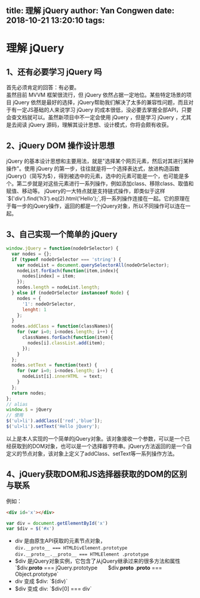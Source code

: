 title: 理解 jQuery
author: Yan Congwen
date: 2018-10-21 13:20:10
tags:
---
# 理解 jQuery

## 1、还有必要学习 jQuery 吗
首先必须肯定的回答：有必要。  
虽然目前 MVVM 框架很流行，但 jQuery 依然占据一定地位。某些特定场景的项目 jQuery 依然是最好的选择，jQuery帮助我们解决了太多的兼容性问题，而且对于有一定JS基础的人来说学习 jQuery 的成本很低，没必要去掌握全部API，只要会查文档就可以。虽然新项目中不一定会使用 jQuery ，但是学习 jQuery ，尤其是去阅读 jQuery 源码，理解其设计思想、设计模式，你将会颇有收获。

## 2、jQuery DOM 操作设计思想
jQuery 的基本设计思想和主要用法，就是"选择某个网页元素，然后对其进行某种操作"。使用 jQuery 的第一步，往往就是将一个选择表达式，放进构造函数 jQuery()（简写为$），得到被选中的元素，选中的元素可能是一个，也可能是多个。第二步就是对这些元素进行一系列操作，例如添加class、移除class、取值和赋值、移动等。 jQuery的一大特点就是支持链式操作，即类似于这样`$('div').find('h3').eq(2).html('Hello');`,将一系列操作连接在一起。它的原理在于每一步的jQuery操作，返回的都是一个jQuery对象，所以不同操作可以连在一起。

## 3、自己实现一个简单的 jQuery
```JavaScript
window.jQuery = function(nodeOrSelector) {
  var nodes = {};
  if (typeof nodeOrSelector === 'string') {
    var nodeList = document.querySelectorAll(nodeOrSelector);
    nodeList.forEach(function(item,index){
      nodes[index] = item;
    });
    nodes.length = nodeList.length;
  } else if (nodeOrSelector instanceof Node) {
    nodes = {
      '1': nodeOrSelector,
      lenght: 1
    };
  }
  nodes.addClass = function(classNames){
    for (var i=0; i<nodes.length; i++) {
      classNames.forEach(function(item){
        nodes[i].classList.add(item);
      });
    }
  };
  nodes.setText = function(text) {
    for (var i=0; i<nodes.length; i++) {
      nodeList[i].innerHTML  = text;
    }
  };
  return nodes;
};
// alias
window.$ = jQuery
// 使用
$('ul>li').addClass(['red','blue']);
$('ul>li').setText('Hello jQuery');
```
以上是本人实现的一个简单的jQuery对象。该对象接收一个参数，可以是一个已经获取到的DOM对象，也可以是一个选择器字符串。jQuery方法返回的是一个自定义的节点对象，该对象上定义了addClass、setText等一系列操作方法。

## 4、jQuery获取DOM和JS选择器获取的DOM的区别与联系
例如：
```HTML
<div id='x'></div>
```
```JavaScript
var div = document.getElementById('x')
var $div = $('#x')
```
- div 是由原生API获取的元素节点对象，     
    `div.__proto__ === HTMLDivElement.prototype`    
    `div.__proto__.__proto__ === HTMLElement .prototype`
- $div 是jQuery对象实例，它包含了从jQuery继承过来的很多方法和属性      
    `$div.__proto__ === jQuery.prototype`   
    `$div.__proto__ .__proto__ === Object.prototype`
- div 变成 $div:  
    `$(div)`
- $div 变成 div:  
    `$div[0] === div`